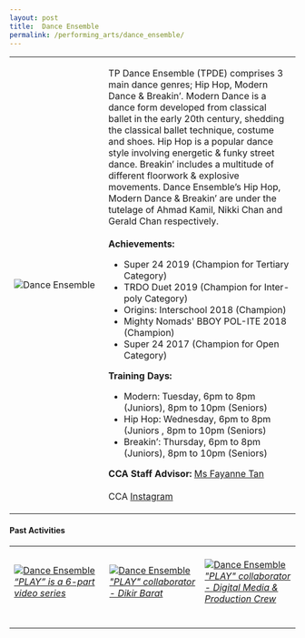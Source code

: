 ```yaml
---
layout: post
title:  Dance Ensemble
permalink: /performing_arts/dance_ensemble/
---
```


<div>
<table>
    <tr>
        <td style="width:33%"><image src="{{site.baseurl}}/images/CCA_dance_ensemble.jpg" style="display:block;margin-left:auto;margin-right:auto;" alt="Dance Ensemble"></image></td>
        <td>
            <p>
                TP Dance Ensemble (TPDE) comprises 3 main dance genres; Hip Hop, Modern Dance & Breakin’. Modern Dance is a dance form developed from classical ballet in the early 20th century, shedding the classical ballet technique, costume and shoes. Hip Hop is a popular dance style involving energetic & funky street dance. Breakin’ includes a multitude of different floorwork & explosive movements. Dance Ensemble’s Hip Hop, Modern Dance & Breakin’ are under the tutelage of Ahmad Kamil, Nikki Chan and Gerald Chan respectively.<br>
                <br>
                <b>Achievements:</b><br>
                <ul>
                <li>Super 24 2019 (Champion for Tertiary Category)</li>
                <li>TRDO Duet 2019 (Champion for Inter-poly Category)</li>
                <li>Origins: Interschool 2018 (Champion)</li>
                <li>Mighty Nomads' BBOY POL-ITE 2018 (Champion)</li>
                <li>Super 24 2017 (Champion for Open Category)</li>
                </ul>
            </p>
            <p>
                <b>Training Days:</b><br>
                <ul>
                <li>Modern: Tuesday, 6pm to 8pm (Juniors), 8pm to 10pm (Seniors)</li>
                <li>Hip Hop: Wednesday, 6pm to 8pm (Juniors , 8pm to 10pm (Seniors)</li>
                <li>Breakin’: Thursday, 6pm to 8pm (Juniors), 8pm to 10pm (Seniors)</li>
                </ul>
            </p>
            <p>
                <b>CCA Staff Advisor:</b> <a href="mailto:sokpeng@tp.edu.sg">Ms Fayanne Tan</a><br>
                <br>
                CCA <a href="https://www.instagram.com/tpdeofficial">Instagram</a>
            </p>
        </td>
    </tr>
</table>
</div>

#### Past Activities

<table>
    <tr>
        <td style="width:33%"><br>
            <a href="https://www.instagram.com/p/CNKlKcYnUgq/">
                <image src="{{site.baseurl}}/images/CCA-TPDE_IG4.png" style="display:block;margin-left:auto;margin-right:auto;" alt="Dance Ensemble">
                <h6 style="margin-top:0%">“PLAY” is a 6-part video series</h6>
                </image>
            </a>
        </td>
        <td style="width:33%"><br>
            <a href="https://www.instagram.com/p/CNSMUFOntMa/">
                <image src="{{site.baseurl}}/images/CCA-TPDE_IG5.png" style="display:block;margin-left:auto;margin-right:auto;" alt="Dance Ensemble">
                <h6 style="margin-top:0%">"PLAY" collaborator - Dikir Barat</h6>
                </image>
            </a>
        </td>
        <td style="width:33%"><br>
            <a href="https://www.instagram.com/p/CNSMbOEHMMg/">
                <image src="{{site.baseurl}}/images/CCA-TPDE_IG6.png" style="display:block;margin-left:auto;margin-right:auto;" alt="Dance Ensemble">
                <h6 style="margin-top:0%">"PLAY" collaborator - Digital Media & Production Crew</h6>    
                </image>
            </a>
        </td>
    </tr>
</table>
